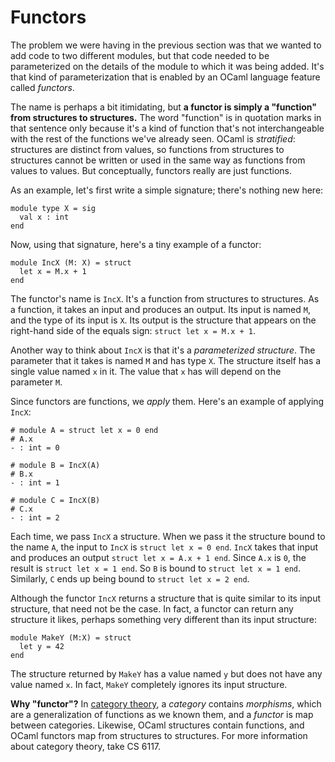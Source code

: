 # Functors

The problem we were having in the previous section was that we wanted
to add code to two different modules, but that code needed to 
be parameterized on the details of the module to which it was being 
added.  It's that kind of parameterization that is enabled by
an OCaml language feature called *functors*.

The name is perhaps a bit itimidating, but **a functor is simply a
"function" from structures to structures.**  The word "function" is in
quotation marks in that sentence only because it's a kind of function
that's not interchangeable with the rest of the functions we've already
seen.  OCaml is *stratified*:  structures are distinct from values, so
functions from structures to structures cannot be written or used in the
same way as functions from values to values. But conceptually, functors
really are just functions.

As an example, let's first write a simple signature; there's nothing new here:
```
module type X = sig
  val x : int
end
```

Now, using that signature, here's a tiny example of a functor:
```
module IncX (M: X) = struct
  let x = M.x + 1
end
```
The functor's name is `IncX`.  It's a function from structures to structures.
As a function, it takes an input and produces an output.  Its input
is named `M`, and the type of its input is `X`.  Its output
is the structure that appears on the right-hand side of the equals sign:
`struct let x = M.x + 1`.

Another way to think about `IncX` is that it's a *parameterized structure*.
The parameter that it takes is named `M` and has type `X`.  The structure itself
has a single value named `x` in it.  The value that `x` has will depend
on the parameter `M`.

Since functors are functions, we *apply* them.  Here's an example of applying
`IncX`:
```
# module A = struct let x = 0 end
# A.x
- : int = 0

# module B = IncX(A)
# B.x
- : int = 1

# module C = IncX(B)
# C.x
- : int = 2
```
Each time, we pass `IncX` a structure.  When we pass it the structure bound
to the name `A`, the input to `IncX` is `struct let x = 0 end`.  `IncX`
takes that input and produces an output `struct let x = A.x + 1 end`.
Since `A.x` is `0`, the result is `struct let x = 1 end`.  So `B`
is bound to `struct let x = 1 end`.  Similarly, `C` ends up being
bound to `struct let x = 2 end`.

Although the functor `IncX` returns a structure that is quite similar to
its input structure, that need not be the case.  In fact, a functor can
return any structure it likes, perhaps something very different than its
input structure:
```
module MakeY (M:X) = struct
  let y = 42
end
```
The structure returned by `MakeY` has a value named `y` but does not
have any value named `x`.  In fact, `MakeY` completely ignores its
input structure.

**Why "functor"?** In [category theory][intellectualterrorism], a *category*
contains *morphisms*, which are a generalization of functions as we 
known them, and a *functor* is map between categories.  Likewise, OCaml
structures contain functions, and OCaml functors map from structures
to structures.  For more information about category theory,
take CS 6117.

[intellectualterrorism]: https://en.wikipedia.org/wiki/Category_theory

